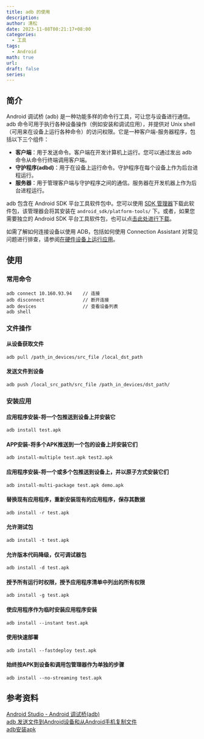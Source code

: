```yaml
---
title: adb 的使用
description: 
author: 清松
date: 2023-11-08T00:21:17+08:00
categories:
  - 工具
tags:
  - Android
math: true
url: 
draft: false
series:
---
```

## 简介
Android 调试桥 (adb) 是一种功能多样的命令行工具，可让您与设备进行通信。adb 命令可用于执行各种设备操作（例如安装和调试应用），并提供对 Unix shell（可用来在设备上运行各种命令）的访问权限。它是一种客户端-服务器程序，包括以下三个组件：  
- **客户端**：用于发送命令。客户端在开发计算机上运行。您可以通过发出 adb 命令从命令行终端调用客户端。  
- **守护程序(adbd)**：用于在设备上运行命令。守护程序在每个设备上作为后台进程运行。  
- **服务器**：用于管理客户端与守护程序之间的通信。服务器在开发机器上作为后台进程运行。  

adb 包含在 Android SDK 平台工具软件包中。您可以使用 [SDK 管理器](https://developer.android.google.cn/studio/intro/update#sdk-manager)下载此软件包，该管理器会将其安装在 `android_sdk/platform-tools/` 下。或者，如果您需要独立的 Android SDK 平台工具软件包，也可以点[击此处进行下载](https://developer.android.google.cn/studio/releases/platform-tools)。

如需了解如何连接设备以使用 ADB，包括如何使用 Connection Assistant 对常见问题进行排查，请参阅[在硬件设备上运行应用](https://developer.android.google.cn/studio/run/device)。

## 使用
### 常用命令
``` shell
adb connect 10.160.93.94    // 连接
adb disconnect              // 断开连接
adb devices                 // 查看设备列表
adb shell
``` 
### 文件操作
#### 从设备获取文件
``` shell
adb pull /path_in_devices/src_file /local_dst_path
``` 
#### 发送文件到设备
``` shell
adb push /local_src_path/src_file /path_in_devices/dst_path/
``` 

### 安装应用
#### 应用程序安装-将一个包推送到设备上并安装它
``` shell
adb install test.apk
``` 
#### APP安装-将多个APK推送到一个包的设备上并安装它们
``` shell
adb install-multiple test.apk test2.apk
``` 
#### 应用程序安装-将一个或多个包推送到设备上，并以原子方式安装它们
``` shell
adb install-multi-package test.apk demo.apk
``` 
#### 替换现有应用程序，重新安装现有的应用程序，保存其数据
``` shell
adb install -r test.apk
``` 
#### 允许测试包
``` shell
adb install -t test.apk
``` 
#### 允许版本代码降级，仅可调试器包
``` shell
adb install -d test.apk
``` 
#### 授予所有运行时权限，授予应用程序清单中列出的所有权限
``` shell
adb install -g test.apk
``` 
#### 使应用程序作为临时安装应用程序安装
``` shell
adb install --instant test.apk
``` 
#### 使用快速部署
``` shell
adb install --fastdeploy test.apk
``` 
#### 始终按APK到设备和调用包管理器作为单独的步骤
``` shell
adb install --no-streaming test.apk
``` 

## 参考资料
[Android Studio - Android 调试桥(adb)](https://developer.android.google.cn/studio/command-line/adb)  
[adb 发送文件到Android设备和从Android手机复制文件](https://blog.csdn.net/ezconn/article/details/85682916)  
[adb安装apk](https://blog.csdn.net/wqq1027/article/details/105510152)  
